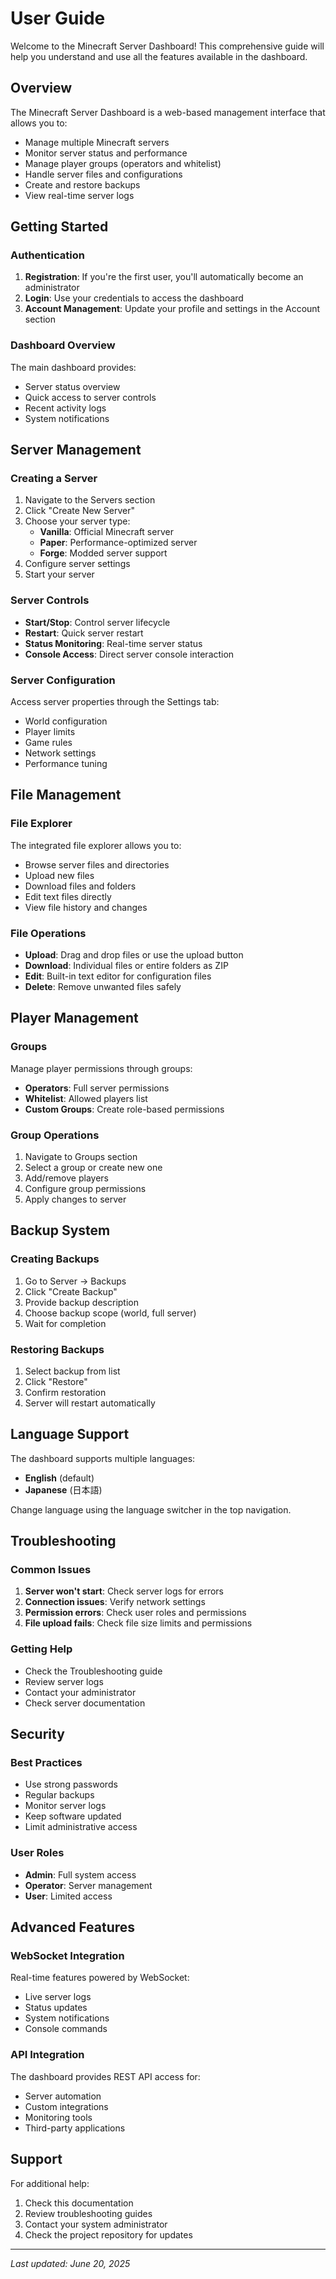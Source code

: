 # User Guide

Welcome to the Minecraft Server Dashboard! This comprehensive guide will help you understand and use all the features available in the dashboard.

## Overview

The Minecraft Server Dashboard is a web-based management interface that allows you to:

- Manage multiple Minecraft servers
- Monitor server status and performance
- Manage player groups (operators and whitelist)
- Handle server files and configurations
- Create and restore backups
- View real-time server logs

## Getting Started

### Authentication

1. **Registration**: If you're the first user, you'll automatically become an administrator
2. **Login**: Use your credentials to access the dashboard
3. **Account Management**: Update your profile and settings in the Account section

### Dashboard Overview

The main dashboard provides:

- Server status overview
- Quick access to server controls
- Recent activity logs
- System notifications

## Server Management

### Creating a Server

1. Navigate to the Servers section
2. Click "Create New Server"
3. Choose your server type:
   - **Vanilla**: Official Minecraft server
   - **Paper**: Performance-optimized server
   - **Forge**: Modded server support
4. Configure server settings
5. Start your server

### Server Controls

- **Start/Stop**: Control server lifecycle
- **Restart**: Quick server restart
- **Status Monitoring**: Real-time server status
- **Console Access**: Direct server console interaction

### Server Configuration

Access server properties through the Settings tab:

- World configuration
- Player limits
- Game rules
- Network settings
- Performance tuning

## File Management

### File Explorer

The integrated file explorer allows you to:

- Browse server files and directories
- Upload new files
- Download files and folders
- Edit text files directly
- View file history and changes

### File Operations

- **Upload**: Drag and drop files or use the upload button
- **Download**: Individual files or entire folders as ZIP
- **Edit**: Built-in text editor for configuration files
- **Delete**: Remove unwanted files safely

## Player Management

### Groups

Manage player permissions through groups:

- **Operators**: Full server permissions
- **Whitelist**: Allowed players list
- **Custom Groups**: Create role-based permissions

### Group Operations

1. Navigate to Groups section
2. Select a group or create new one
3. Add/remove players
4. Configure group permissions
5. Apply changes to server

## Backup System

### Creating Backups

1. Go to Server → Backups
2. Click "Create Backup"
3. Provide backup description
4. Choose backup scope (world, full server)
5. Wait for completion

### Restoring Backups

1. Select backup from list
2. Click "Restore"
3. Confirm restoration
4. Server will restart automatically

## Language Support

The dashboard supports multiple languages:

- **English** (default)
- **Japanese** (日本語)

Change language using the language switcher in the top navigation.

## Troubleshooting

### Common Issues

1. **Server won't start**: Check server logs for errors
2. **Connection issues**: Verify network settings
3. **Permission errors**: Check user roles and permissions
4. **File upload fails**: Check file size limits and permissions

### Getting Help

- Check the Troubleshooting guide
- Review server logs
- Contact your administrator
- Check server documentation

## Security

### Best Practices

- Use strong passwords
- Regular backups
- Monitor server logs
- Keep software updated
- Limit administrative access

### User Roles

- **Admin**: Full system access
- **Operator**: Server management
- **User**: Limited access

## Advanced Features

### WebSocket Integration

Real-time features powered by WebSocket:

- Live server logs
- Status updates
- System notifications
- Console commands

### API Integration

The dashboard provides REST API access for:

- Server automation
- Custom integrations
- Monitoring tools
- Third-party applications

## Support

For additional help:

1. Check this documentation
2. Review troubleshooting guides
3. Contact your system administrator
4. Check the project repository for updates

---

_Last updated: June 20, 2025_
